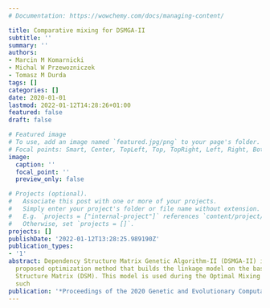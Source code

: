 ```yaml
---
# Documentation: https://wowchemy.com/docs/managing-content/

title: Comparative mixing for DSMGA-II
subtitle: ''
summary: ''
authors:
- Marcin M Komarnicki
- Michal W Przewozniczek
- Tomasz M Durda
tags: []
categories: []
date: 2020-01-01
lastmod: 2022-01-12T14:28:26+01:00
featured: false
draft: false

# Featured image
# To use, add an image named `featured.jpg/png` to your page's folder.
# Focal points: Smart, Center, TopLeft, Top, TopRight, Left, Right, BottomLeft, Bottom, BottomRight.
image:
  caption: ''
  focal_point: ''
  preview_only: false

# Projects (optional).
#   Associate this post with one or more of your projects.
#   Simply enter your project's folder or file name without extension.
#   E.g. `projects = ["internal-project"]` references `content/project/deep-learning/index.md`.
#   Otherwise, set `projects = []`.
projects: []
publishDate: '2022-01-12T13:28:25.989190Z'
publication_types:
- '1'
abstract: Dependency Structure Matrix Genetic Algorithm-II (DSMGA-II) is a recently
  proposed optimization method that builds the linkage model on the base of the Dependency
  Structure Matrix (DSM). This model is used during the Optimal Mixing (OM) operators,
  such
publication: '*Proceedings of the 2020 Genetic and Evolutionary Computation Conference*'
---
```

